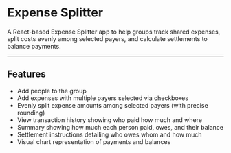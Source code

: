 # Expense Splitter

A React-based Expense Splitter app to help groups track shared expenses, split costs evenly among selected payers, and calculate settlements to balance payments.

---

## Features

- Add people to the group
- Add expenses with multiple payers selected via checkboxes
- Evenly split expense amounts among selected payers (with precise rounding)
- View transaction history showing who paid how much and where
- Summary showing how much each person paid, owes, and their balance
- Settlement instructions detailing who owes whom and how much
- Visual chart representation of payments and balances
